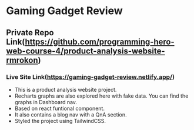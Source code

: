 # Gaming Gadget Review

## Private Repo Link(https://github.com/programming-hero-web-course-4/product-analysis-website-rmrokon)

### Live Site Link(https://gaming-gadget-review.netlify.app/)

* This is a product analysis website project. 
* Recharts graphs are also explored here with fake data. You can find the graphs in Dashboard nav.
* Based on react funtional component.
* It also contains a blog nav with a QnA section.
* Styled the project using TailwindCSS.

